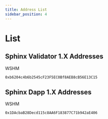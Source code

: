 ```yaml
---
title: Address List
sidebar_position: 4
---
```


# List

## Sphinx Validator 1.X Addresses

WSHM

    0xb6204c4b6b2545cF23F5EC0Bf8AEB8cB56E13C15

## Sphinx Dapp 1.X Addresses

WSHM

    0x1DAcbaB28Decd115c8AA6F183877C71b942aE406